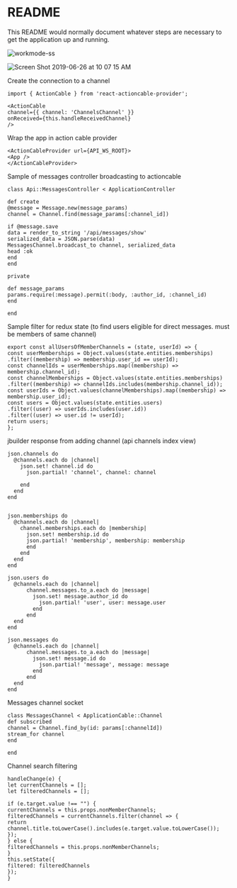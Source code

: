 # README

This README would normally document whatever steps are necessary to get the
application up and running.

![workmode-ss](https://user-images.githubusercontent.com/6785491/60200111-4d89b780-97fa-11e9-8134-c79e8e922825.png)


![Screen Shot 2019-06-26 at 10 07 15 AM](https://user-images.githubusercontent.com/6785491/60200061-31861600-97fa-11e9-8036-1e455c9c37c8.png)

Create the connection to a channel
```
import { ActionCable } from 'react-actioncable-provider';

<ActionCable
channel={{ channel: 'ChannelsChannel' }}
onReceived={this.handleReceivedChannel}
/>
```

Wrap the app in action cable provider
```
<ActionCableProvider url={API_WS_ROOT}>
<App />
</ActionCableProvider>
```

Sample of messages controller broadcasting to actioncable
```
class Api::MessagesController < ApplicationController

def create
@message = Message.new(message_params)
channel = Channel.find(message_params[:channel_id])

if @message.save
data = render_to_string '/api/messages/show'
serialized_data = JSON.parse(data)
MessagesChannel.broadcast_to channel, serialized_data
head :ok
end
end

private

def message_params
params.require(:message).permit(:body, :author_id, :channel_id)
end

end
```

Sample filter for redux state (to find users eligible for direct messages.  must be members of same channel)
```
export const allUsersOfMemberChannels = (state, userId) => {
const userMemberships = Object.values(state.entities.memberships)
.filter((membership) => membership.user_id == userId);
const channelIds = userMemberships.map((membership) => membership.channel_id);
const channelMemberships = Object.values(state.entities.memberships)
.filter((membership) => channelIds.includes(membership.channel_id));
const userIds = Object.values(channelMemberships).map((membership) => membership.user_id);
const users = Object.values(state.entities.users)
.filter((user) => userIds.includes(user.id))
.filter((user) => user.id != userId);
return users;
};
```

jbuilder response from adding channel (api channels index view)
```
json.channels do 
  @channels.each do |channel|
    json.set! channel.id do 
      json.partial! 'channel', channel: channel
      
    end
  end
end 


json.memberships do 
  @channels.each do |channel|
    channel.memberships.each do |membership|
      json.set! membership.id do 
      json.partial! 'membership', membership: membership
      end
    end
  end
end

json.users do 
  @channels.each do |channel|
      channel.messages.to_a.each do |message|
        json.set! message.author_id do 
          json.partial! 'user', user: message.user
        end
      end
  end
end

json.messages do 
  @channels.each do |channel|
      channel.messages.to_a.each do |message|
        json.set! message.id do 
          json.partial! 'message', message: message
        end
      end
  end
end
```


Messages channel socket
```
class MessagesChannel < ApplicationCable::Channel
def subscribed
channel = Channel.find_by(id: params[:channelId])
stream_for channel
end

end
```

Channel search filtering
```
handleChange(e) {
let currentChannels = [];
let filteredChannels = [];

if (e.target.value !== "") {
currentChannels = this.props.nonMemberChannels;
filteredChannels = currentChannels.filter(channel => {
return channel.title.toLowerCase().includes(e.target.value.toLowerCase());
});
} else {
filteredChannels = this.props.nonMemberChannels;
}
this.setState({
filtered: filteredChannels
});
}
```
